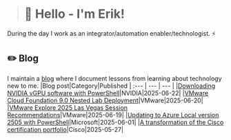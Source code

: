 > # 👾 Hello - I'm Erik!
During the day I work as an integrator/automation enabler/technologist. ⚡
## ✏️ Blog
I maintain a [blog](https://blog.graa.dev) where I document lessons from learning about technology new to me.
|Blog post|Category|Published
| :--- | --- | --- |
|[Downloading NVIDIA vGPU software with PowerShell](https://blog.graa.dev/PowerShell-NVIDIASoftware)|NVIDIA|2025-06-22|
|[VMware Cloud Foundation 9.0 Nested Lab Deployment](https://blog.graa.dev/VCF9-NestedLab)|VMware|2025-06-20|
|[VMware Explore 2025 Las Vegas Session Recommendations](https://blog.graa.dev/Explore2025-ContentCatalog)|VMware|2025-06-19|
|[Updating to Azure Local version 2505 with PowerShell](https://blog.graa.dev/AzureLocal-UpdatePowerShell2505)|Microsoft|2025-06-01|
|[A transformation of the Cisco certification portfolio](https://blog.graa.dev/Cisco-Certification2025)|Cisco|2025-05-27|
